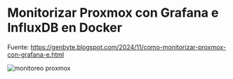 #  Monitorizar Proxmox con Grafana e InfluxDB en Docker

Fuente: 
https://genbyte.blogspot.com/2024/11/como-monitorizar-proxmox-con-grafana-e.html

![monitoreo proxmox](https://github.com/user-attachments/assets/122f834d-3de3-4a99-9169-083ca9133536)
